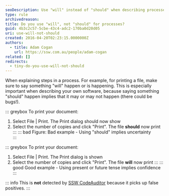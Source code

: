 ```yaml
---
seoDescription: Use "will" instead of "should" when describing processes to convey confidence and certainty.
type: rule
archivedreason:
title: Do you use "will", not "should" for processes?
guid: 4b3c2c57-5cbe-43c4-adc2-170ba0d20d05
uri: use-will-not-should
created: 2016-04-20T02:23:15.0000000Z
authors:
  - title: Adam Cogan
    url: https://ssw.com.au/people/adam-cogan
related: []
redirects:
  - tiny-do-you-use-will-not-should
---
```


When explaining steps in a process. For example, for printing a file, make sure to say something "will" happen or is happening. This is especially important when describing your own software, because saying something "should" happen implies that it may or may not happen (there could be bugs!).

<!--endintro-->

::: greybox
To print your document:

1. Select File | Print. The Print dialog should now show
2. Select the number of copies and click "Print". The file **should** now print
   :::
   ::: bad
   Figure: Bad example - Using "should" implies uncertainty  
   :::

::: greybox
To print your document:

1. Select File | Print. The Print dialog is shown
2. Select the number of copies and click "Print". The file **will** now print
   :::
   ::: good
   Good example - Using present or future tense implies confidence  
   :::

::: info
This is **not** detected by [SSW CodeAuditor](https://codeauditor.com) because it picks up false positives.
:::
